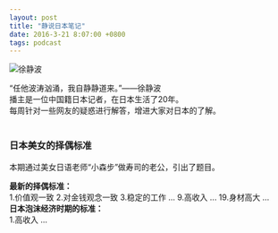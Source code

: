 ```yaml
---
layout: post
title: "静说日本笔记"
date: 2016-3-21 8:07:00 +0800
tags: podcast
---
```


![徐静波]({{site.url}}/assets/徐静波.jpg "徐静波照片")  

“任他波涛汹涌，我自静静道来。”——徐静波  
播主是一位中国籍日本记者，在日本生活了20年。  
每周针对一些网友的疑惑进行解答，增进大家对日本的了解。
<br/>
<br/>

### 日本美女的择偶标准
本期通过美女日语老师“小森步”做寿司的老公，引出了题目。

**最新的择偶标准：**  
1.价值观一致 2.对金钱观念一致 3.稳定的工作 ... 9.高收入 ... 19.身材高大 ...
<br/>
**日本泡沫经济时期的标准：**  
1.高收入 ...
<br/>





